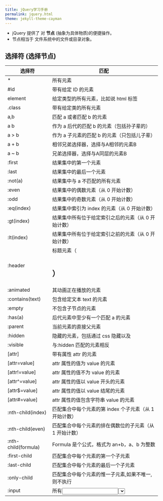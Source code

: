 ```yaml
---
title: jQuery学习手册
permalink: jquery.html
theme: jekyll-theme-cayman
---
```


- jQuery 提供了 对 **节点** (抽象为具体物质)的便捷操作。
- 节点相当于 文件系统中的文件或目录对象。 

## 选择符 (选择节点)

   | 选择符              | 匹配                                                     |
   | ------------------- | -------------------------------------------------------- |
   | *                   | 所有元素                                                 |
   | #id                 | 带有给定 ID 的元素                                       |
   | element             | 给定类型的所有元素，比如说 html 标签                     |
   | .class              | 带有给定类的所有元素                                     |
   | a,b                 | 匹配 a 或者匹配 b 的元素                                 |
   | a b                 | 作为 a 后代的匹配 b 的元素（包括孙子辈的）               |
   | a > b               | 作为 a 子元素的匹配 b 的元素（只包括儿子辈）             |
   | a + b               | 相邻兄弟选择器，选择与A相邻的元素B                       |
   | a ~ b               | 兄弟选择器，选择与A同层的元素B                           |
   | :first              | 结果集中的第一个元素                                     |
   | :last               | 结果集中的最后一个元素                                   |
   | :not(a)             | 结果集中与 a 不匹配的所有元素                            |
   | :even               | 结果集中的偶数元素（从 0 开始计数）                      |
   | :odd                | 结果集中的奇数元素（从 0 开始计数）                      |
   | :eq(index)          | 结果集中索引为 index 的元素（从 0 开始计数）             |
   | :gt(index)          | 结果集中所有位于给定索引之后的元素（从 0 开始计数）      |
   | :lt(index)          | 结果集中所有位于给定索引之前的元素（从 0 开始计数）      |
   | :header             | 标题元素（<h1><h2>）                                     |
   | :animated           | 其动画正在播放的元素                                     |
   | :contains(text)     | 包含给定文本 text 的元素                                 |
   | :empty              | 不包含子节点的元素                                       |
   | :has(a)             | 后代元素中至少有一个匹配 a 的元素                        |
   | :parent             | 当前元素的直接父元素                                     |
   | :hidden             | 隐藏的元素，包括通过 css 隐藏以及<input type="hidden" /> |
   | :visible            | 与:hidden 匹配的元素相反                                 |
   | [attr]              | 带有属性 attr 的元素                                     |
   | [attr=value]        | attr 属性的值为 value 的元素                             |
   | [attr!=value]       | attr 属性的值不为 value 的元素                           |
   | [attr^=value]       | attr 属性的值以 value 开头的元素                         |
   | [attr$=value]       | attr 属性的值以 value 结尾的元素                         |
   | [attr#=value]       | attr 属性的值包含字符串 value 的元素                     |
   | :nth-child(index)   | 匹配集合中每个元素的第 index 个子元素（从 1 开始计数）   |
   | :nth-child(even)    | 匹配集合中每个元素的排在偶数位的子元素（从 1 开始计数）  |
   | :nth-child(formula) | Formula 是个公式，格式为 an+b，a、b 为整数               |
   | :first-child        | 匹配集合中每个元素的第一个子元素                         |
   | :last-child         | 匹配集合中每个元素的最后一个子元素                       |
   | :only-child         | 匹配集合中每个元素的惟一子元素,如果不唯一,则不执行       |
   | :input              | 所有<input><select><textarea>和<button>元素              |
   | :text               | Type＝“text”的<input>元素                                |
   | :password           | Type＝“password”的<input>元素                            |
   | :radio              | Type=“radio”的<input>元素                                |
   | :checkbox           | Type＝“checkbox”的<input>元素                            |
   | :submit             | Type＝“submit”的<input>元素                              |
   | :image              | Type＝“image”的<input>元素                               |
   | :reset              | Type＝“reset”的<input>元素                               |
   | :button             | Type＝“button”的<input>元素及<button>元素                |
   | :file               | Type＝“file”的<input>元素                                |
   | :enabled            | 启用的表单元素                                           |
   | :disabled           | 禁用的表单元素                                           |
   | :checked            | 选中的复选框和单选按钮元素                               |
   | :selected           | 选中的<option>元素                                       |
  
## 事件

- 设置节点的属性

### 绑定事件
  ``` js
       $('input').bind(
           'click change'， //同时绑定click和change事件  
           function(){
               alert('Hello');
           }
       );
   ```

### 让事件运行一次 one
- 非按钮对象

   ``` js
     $("p").one("click"， function(){
         alert("Hello"); //只运行一次，以后的点击不会运行
     });
   ```

  ### .unbind 解除事件绑定

   ``` js
   $('p').unbind('click'); 
   ```


### 事件属性

   - event.pageX 事件发生时，鼠标距离网页左上角的水平距离
   - event.pageY 事件发生时，鼠标距离网页左上角的垂直距离
   - event.type 事件的类型(比如 click)
   - event.which 按下了哪一个键
   - event.data 在事件对象上绑定数据，然后传入事件处理函数
   - event.target 事件针对的网页元素
   - event.preventDefault() 阻止事件的默认行为(比如点击链接，会自动打开新页面)
   - event.stopPropagation() 停止事件向上层元素冒泡

     在事件处理函数中，可以用 this 关键字，返回事件针对的 DOM 元素：

     ``` js
       $('a').click(function(){  
           if ($(this).attr('href').match('evil')){//如果确认为有害链接
               e.preventDefault(); //阻止打开
               $(this).addClass('evil'); //加上表示有害的class
           }  
       });  
     ```

     有两种方法，可以自动触发一个事件。一种是直接使用事件函数，另一种是使用.trigger()或.triggerHandler()。

     ``` js
       $('a').click();
       $('a').trigger('click');
     ```


##  效果
   jQuery 允许对象呈现某些特殊效果。

   ``` js
     $('h1').show(); //展现一个h1标题 
   ```
   除了.show()和.hide()，所有其他特效的默认执行时间都是 400ms(毫秒)，但是你可以改变这个设置。

   ``` js
     $('h1').fadeIn(300); // 300毫秒内淡入  
     $('h1').fadeOut('slow'); //缓慢地淡出 
   ```

   在特效结束后，可以指定执行某个函数。

   ``` js
     $('p').fadeOut(300, function(){$(this).remove(); }); 
   ```

   更复杂的特效，可以用.animate()自定义。

   ``` js
     $('div').animate(
  {
      left : "+=50"，//不断右移
      opacity : 0.25 //指定透明度
  },
  300,// 持续时间
  function(){ alert('done!'); }//回调函数
     ); 
   ```

   - .stop()和.delay()用来停止或延缓特效的执行。
   - $.fx.off 如果设置为 true，则关闭所有网页特效。

## AJax

### $.ajax

``` js
    $(function(){
        //请求参数
        var list = {};
        $.ajax({
            //请求方式
            type : "POST",
            //请求的媒体类型
            contentType: "application/json;charset=UTF-8",
            //请求地址
            url : "http://127.0.0.1/admin/list/",
            data : JSON.stringify(list),
            success : function(result) {},
            //请求失败，包含具体的错误信息
            error : function(e){}
        });
    });
```
     
可选字段：
 1. url：链接地址，字符串表示
 2. data：需发送到服务器的数据，GET与POST都可以，格式为{A: '...', B: '...'}
 3. type："POST" 或 "GET"，请求类型
 4. timeout：请求超时时间，单位为毫秒，数值表示
 5. cache：是否缓存请求结果，bool表示
 6. contentType：内容类型，默认为"application/x-www-form-urlencoded"
 7. dataType：服务器响应的数据类型，字符串表示；当填写为json时，回调函数中无需再对数据反序列化为json
 8. success：请求成功后，服务器回调的函数
 9. error：请求失败后，服务器回调的函数
 10. complete：请求完成后调用的函数，无论请求是成功还是失败，都会调用该函数；如果设置了success与error函数，则该函数在它们之后被调用
 11. async：是否异步处理，bool表示，默认为true；设置该值为false后，JS不会向下执行，而是原地等待服务器返回数据，并完成相应的回调函数后，再向下执行
 12. username：访问认证请求中携带的用户名，字符串表示
 13. password：返回认证请求中携带的密码，字符串表示

### $.post

    - 形式：$.post(url, data, func, dataType);
    
 ``` js
    $.post(
    "/greet",
    {name: 'Brad'},
    function(data) {
        ...
    },
    "json"
);
 ```

### $.get()
 - 形式：$.get(url, data, func, dataType);

### $.getJSON()
   - 形式：$.getJSON(url, data, func);

### $.load()
   - 形式：$.load(url, data, func);
    其中data如果存在则使用POST方式发送请求，不存在则使用GET方式发送请求。

### $(selector).serialize()

## 方法                        
   | 方法                        | 说明                                                          |
   | .attr(key)                  | 获取属性 key 的值                                             |
   | .attr(key,value)            | 设置属性 key 的值为 value                                     |
   | .attr(key,fun)              | 设置属性 key 的值为 fun 函数的返回值                          |
   | .attr(map)                  | 根据传入的键值对参数设置属性的值                              |
   | .removeAttr(key)            | 移除属性 key                                                  |
   | .addClass(class)            | 添加 css 样式                                                 |
   | .removeClass(class)         | 移除 css 样式                                                 |
   | .toggleClass(class)         | 不存在就添加，存在就删除 css                                  |
   | .hasClass(class)            | 匹配元素至少有一个包含传入的类，就返回 true                   |
   | .html()                     | 取得第一个匹配元素的 html 内容                                |
   | .html(value)                | 将每个匹配元素的 html 内容设置为传入的 value                  |
   | .text()                     | 取得所有匹配元素的文本内容，返回一个字符串                    |
   | .text(value)                | 设置每个匹配元素的文本内容为 value                            |
   | .val()                      | 取得第一个匹配元素的 value 属性的值                           |
   | .val(value)                 | 设置每个匹配元素的 value 属性值为传入的 value                 |
   | .css(key)                   | 取得 css 属性的 key 的值                                      |
   | .css(key,value)             | 设置 css 属性的 key 值为传入的 value                          |
   | .css(map)                   | 根据传入的键值对参数设置 css 属性的值                         |
   | .offset()                   | 取得第一个匹配元素相对于适口的上左坐标值（单位为像素）        |
   | .position()                 | 取得第一个匹配元素相对于.offsetParent()返回元素的上、左坐标值 |
   | .scrollTop()                | 取得第一个匹配元素的垂直滚动位置                              |
   | .scrollTop(value)           | 设置每个匹配元素的垂直滚动位置为传入的 vlaue                  |
   | .scrollLeft()               | 取得第一个匹配元素的水平滚动位置                              |
   | .scrollLeft(value)          | 设置每个匹配元素的水平滚动位置为传入的 vlaue                  |
   | .height()                   | 取得第一个匹配元素的高度                                      |
   | .height(value)              | 设置每个匹配元素的高度为传入的 value                          |
   | .width()                    | 取得第一个匹配元素的宽度                                      |
   | .width(value)               | 设置每个匹配元素的宽度为传入的 value                          |
   | .innerHeight()              | 取得第一个匹配元素的包含内边距但不包含边框的高度              |
   | .innerWidth()               | 取得第一个匹配元素的包含内边距但不包含边框的宽度              |
   | .outerHeight(includeMargin) | 取得第一个匹配元素的包含内边距、边框及可选的外边距的高度      |
   | .outWidth(includeMargin)    | 取得第一个匹配元素的包含内边距、边框及可选的外边距的宽度      |
   | .append(content)            | 在每个匹配元素内部的末尾插入 content                          |
   | .appendTo(selector)         | 将匹配的元素插入到 selector 选择符匹配的元素内部的末尾        |
   | .prepend(content)           | 在每个匹配元素内部的开头插入 content                          |
   | .prependTo(selector)        | 将匹配的元素插入到 selector 选择符匹配的元素内部的开头        |
   | .after(content)             | 在每个匹配元素的后面插入 content                              |
   | .insertAfter(selector)      | 将匹配元素插入到 selector 选择符匹配的元素的后面              |
   | .before(content)            | 在每个匹配元素的前面插入 content                              |
   | .insertBefore(selector)     | 将匹配元素插入到 selector 选择符匹配的元素的前面              |
   | .wrap(content)              | 将匹配的每个元素包装在 content 中                             |
   | .wrapAll(content)           | 将匹配的所有元素作为一个单元包装在 content 中                 |
   | .wrapInner(content)         | 将匹配的每个元素内部的内容包装在 content 中                   |
   | .replaceWith(content)       | 将匹配的元素替换成 content                                    |
   | .replaceAll(selector)       | 将 selector 选择符匹配的元素替换成匹配的元素                  |
   | .empty()                    | 移除每个匹配元素的子节点                                      |
   | .remove([selector])         | 从 dom 中移除匹配的节点，可以通过 selector 筛选               |
   | .clone([withHandlers])      | 返回所有匹配元素的副本                                        |
   | .data(key)                  | 取得与第一个匹配元素关联的 key 键的数据项                     |
   | .data(key,value)            | 设置与每个匹配元素关联的 key 键的数据项为 value               |
   | .removeData(key)            | 移除与每个匹配元素关联的 key 键的数据项                       |

prop() 方法应该用于检索属性值，例如 DOM 属性（如 selectedIndex, tagName, nodeName, nodeType, ownerDocument, defaultChecked, 和 defaultSelected）

提示：如需检索 HTML 属性，请使用 attr() 方法代替。
提示：如需移除属性，请使用 removeProp() 方法。



## 获取表单数据
``` js 
 var form = new FormData();
  form.append("username","zxj");
  form.append("password",123456);
```

还能提交文件

``` js  
var form = new FormData(document.getElementById("tf"));

$('#formAddHandlingFee').serialize()
```

## ajax 提交事件

``` js 
        //ajax提交form表单的方式
        $('#formAddHandlingFee').submit(function() {
            var AjaxURL= "../OrderManagement/AjaxModifyOrderService.aspx";      
            alert($('#formAddHandlingFee').serialize());
                $.ajax({
                    type: "POST",
                    dataType: "html",
                    url: AjaxURL + '?Action=' + 'SubmitHandlingFee' + '&OrderNumber=' + $.trim($("#<%=this.txtOrderNumber.ClientID %>").val()),
                    data: $('#formAddHandlingFee').serialize(),
                    success: function (data) {
                        var strresult=data;
                        alert(strresult);
                        //加载最大可退金额
                        $("#spanMaxAmount").html(strresult);
                    },
                    error: function(data) {
                        alert("error:"+data.responseText);
                     }
                });

               //非常重要
               return false;
        }

    );
```
## 获取文件上传内容
``` js
$("#fileUpload").change(function () {
    console.log($("#fileUpload")[0].files);
});

```

## ajax 文件上传

>form 表单需要设置 enctype="multipart/form-data" 属性

### 单个文件的上传
注意：ajax实现文件上传的话用到的是：绝对路径

``` html
<!DOCTYPE html> 
<html> 
<head lang="en"> 
 <meta charset="UTF-8"> 
 <script src="https://cdn.bootcss.com/jquery/1.10.2/jquery.min.js"></script> 
</head> 
<body> 
       <form id="uploadForm" enctype="multipart/form-data"> 
             文件:<input id="file" type="file" name="file"/> 
       </form> 
            <button id="upload">上传文件</button> 
</body> 
      <script type="text/javascript"> 
             $(function () { 
               $("#upload").click(function () { 
               var formData = new FormData($('#uploadForm')[0]); 
                $.ajax({ 
                type: 'post', 
                url: "http://192.168.1.101:8080/springbootdemo/file/upload", //上传文件的请求路径必须是绝对路劲
                data: formData, 
                cache: false, 
                processData: false, 
                contentType: false, 
            }).success(function (data) { 
                alert(data); 
           }).error(function () { 
                alert("上传失败"); 
       }); 
    }); 
 }); 
</script> 
</html>
```

### Ajax实现多文件的上传 
这个是多选上传，关键是multiple="multiple"这个属性，另外使用的接口也是多文件上传的接口

    ``` html
<!DOCTYPE html> 
<html> 
<head lang="en"> 
 <meta charset="UTF-8"> 
 <script src="https://cdn.bootcss.com/jquery/1.10.2/jquery.min.js"></script> 
 <title></title> 
</head> 
<body> 
        <form id="uploadForm" enctype="multipart/form-data"> 
             文件:<input type="file" name="file" multiple="multiple"/><br> 
        </form> 
            <button id="upload">上传文件</button> 
</body> 
<script type="text/javascript"> 
         $(function () { 
             $("#upload").click(function () { 
              var formData = new FormData($('#uploadForm')[0]); 
          $.ajax({ 
          type: 'post', 
              url: "http://192.168.1.101:8080/springbootdemo/file/uploadFiles", 
              data: formData, 
              cache: false, 
              processData: false, 
              contentType: false, 
         }).success(function (data) { 
            alert(data); 
         }).error(function () { 
             alert("上传失败"); 
          }); 
     }); 
 }); 
</script> 
</html>
```


# 最佳实践

## 基础
jQuery.parent(expr)，找父亲节点，可以传入expr进行过滤，比如$("span").parent()或者$("span").parent(".class")
jQuery.parents(expr)，类似于jQuery.parents(expr),但是是查找所有祖先元素，不限于父元素
jQuery.children(expr)，返回所有子节点，这个方法只会返回直接的孩子节点，不会返回所有的子孙节点
jQuery.contents()，返回下面的所有内容，包括节点和文本。这个方法和children()的区别就在于，包括空白文本，也会被作为一个jQuery对象返回，children()则只会返回节点
jQuery.prev()，返回上一个兄弟节点，不是所有的兄弟节点
jQuery.prevAll()，返回所有之前的兄弟节点
jQuery.next()，返回下一个兄弟节点，不是所有的兄弟节点
jQuery.nextAll()，返回所有之后的兄弟节点
jQuery.siblings()，返回兄弟姐妹节点，不分前后
jQuery.find(expr)，跟jQuery.filter(expr)完全不一样：
jQuery.filter()，是从初始的jQuery对象集合中筛选出一部分，而
jQuery.find()，的返回结果，不会有初始集合中的内容，比如$("p").find("span")，是从<p>元素开始找<span>，等同于$("p span")


## jQuery 对象转换为DOM对象

   ``` js
     var $v =$("#v");    //jQuery 对象
     var v=$v[0];       //DOM 对象 
     var v=$v.get(0);   //DOM 对象 
   ```
   
## jQuery获取和设置checkbox的checked属性小结

在jquery里，有两种操作元素属性的方法，一种是attr()，另一种是prop()。

attr()的属性在页面首次加载时就确定。当页面初始状态checkbox没有选中，

("#cb1").attr("checked")为undefined，点击选中后，还是undefined，不管选中与否
(“#cb1”).attr(“checked”)始终都是undefined；当页面初试状态checkbox选中，
$(“#cb1”).attr(“checked”)为checked，之后取消选中还是checked。

prop()方法随checked属性改变而改变，选中时为true，为选中时为false。

最后，总结下获取和设置checked属性的方法。

得到选中属性
``` js
$("#id").prop("checked")
$("#id").get(0).checked)
document.getElementById("#id").checked
$("#id").is(":checked")
```

设置选中
```js
$("#id").prop("checked",true)
$("#id").get(0).checked = true
document.getElementById("#id").checked = true
```

## 4. 使用 jQuery 切换样式
``` js
     //Look for the media-type you wish to switch then set the href to your new style sheet  
     $('link[media='screen']').attr('href', 'Alternative.css');
```
    
## 5. 限制选择的区域
   ``` html
     <ul id="shopping_cart_items">  
       <li>  
         <input value="Item-X" name="item" class="is_in_stock" type="radio"> Item X</li>  
       <li>  
         <input value="Item-Y" name="item" class="3-5_days" type="radio"> Item Y</li>  
       <li>  
         <input value="Item-Z" name="item" class="unknown" type="radio"> Item Z</li>  
     </ul>
  ``` 

   ``` js
     var in_stock = $('#shopping_cart_items input.is_in_stock');
     
  ``` 
## 6. 如何正确使用 ToggleClass
``` js
     //Toggle class allows you to add or remove a class  
     //from an element depending on the presence of that  
     //class. Where some developers would use:  
     a.hasClass('blueButton') ? a.removeClass('blueButton') : a.addClass('blueButton');  
     //toggleClass allows you to easily do this using  
     a.toggleClass('blueButton');
```
     
## 7. 设置 IE 指定的功能
   ``` js
     if ($.browser.msie) { // Internet Explorer is a sadist. }
   ```
    
## 8. 使用 jQuery 来替换一个元素
   ``` js
     $('#thatdiv').replaceWith('fnuh');
   ```
## 9. 验证一个元素是否为空
   ``` js
     if ($('#keks').html()) { //Nothing found ;}
   ```
## 10. 在无序的 set 中查找一个元素的索引
   ``` js
     $("ul > li").click(function () {  
         var index = $(this).prevAll().length;  
     });
   ```
## 14. 使用过滤器过滤多属性
   ``` js
     var elements = $('#someid input[type=sometype][value=somevalue]').get();
   ```
## 15. 使用 jQuery 预加载图片
   ``` js
     jQuery.preloadImages = function() { for(var i = 0; i').attr('src', arguments[i]); } };  
     // Usage $.preloadImages('image1.gif', '/path/to/image2.png', 'some/image3.jpg');
   ```
## 16. 设置任何匹配一个选择器的事件处理程序
   ``` js
     $('button.someClass').live('click', someFunction);
     //Note that in jQuery 1.4.2, the delegate and undelegate options have been
     //introduced to replace live as they offer better support for context
     //For example, in terms of a table where before you would use..
     // .live()
     $("table").each(function(){
         $("td", this).live("hover", function(){
             $(this).toggleClass("hover");
         });
     });
     //Now use..
     $("table").delegate("td", "hover", function(){
         $(this).toggleClass("hover");
     });
   ```
## 17. 找到被选择到的选项(option)元素
   ``` js
     $('#someElement').find('option:selected');
   ```
## 18. 隐藏包含特定值的元素
   ``` js
     $("p.value:contains('thetextvalue')").hide();
   ```
## 19. 自动的滚动到页面特定区域
   ``` js
     jQuery.fn.autoscroll = function(selector) {
         $('html,body').animate(
             {scrollTop: $(selector).offset().top},
             500
         );
     }
     //Then to scroll to the class/area you wish to get to like this:
     $('.area_name').autoscroll();
   ```
## 20. 检测各种浏览器
   ``` js
     Detect Safari (if( $.browser.safari)),
     Detect IE6 and over (if ($.browser.msie && $.browser.version > 6 )),
     Detect IE6 and below (if ($.browser.msie && $.browser.version <= 6 )),
     Detect FireFox 2 and above (if ($.browser.mozilla && $.browser.version >= '1.8' ))
   ```
## 21. 替换字符串中的单词
   ``` js
     var el = $('#id');
     el.html(el.html().replace(/word/ig, ''));
   ```
## 22. 关闭右键的菜单
   ``` js
     $(document).bind('contextmenu',function(e){ return false; });
   ```
## 23. 定义一个定制的选择器
   ``` js
     $.expr[':'].mycustomselector = function(element, index, meta, stack){
         // element- is a DOM element
         // index - the current loop index in stack
         // meta - meta data about your selector
         // stack - stack of all elements to loop
         // Return true to include current element
         // Return false to explude current element
     };
     // Custom Selector usage:
     $('.someClasses:test').doSomething();
   ```
## 25. 使用 jQuery 判断鼠标的左右键点击
``` js
     $("#someelement").live('click', function(e) {
         if( (!$.browser.msie && e.button == 0) || ($.browser.msie && e.button == 1) ) {
             alert("Left Mouse Button Clicked");
         }
         else if(e.button == 2)
             alert("Right Mouse Button Clicked");
     });
```
## 26. 显示或者删除输入框的缺省值
``` js
     //This snippet will show you how to keep a default value
     //in a text input field for when a user hasn't entered in
     //a value to replace it
     swap_val = [];
     $(".swap").each(function(i){
         swap_val[i] = $(this).val();
         $(this).focusin(function(){
             if ($(this).val() == swap_val[i]) {
                 $(this).val("");
             }
         }).focusout(function(){
             if ($.trim($(this).val()) == "") {
                 $(this).val(swap_val[i]);
             }
         });
     });
```

```html
   <input class="swap" type="text" value="Enter Username here.." />
```

## 27. 指定时间后自动隐藏或者关闭元素(1.4 支持）
   ``` js
     //Here's how we used to do it in 1.3.2 using setTimeout
     setTimeout(function() {
         $('.mydiv').hide('blind', {}, 500)
     }, 5000);
     //And here's how you can do it with 1.4 using the delay() feature (this is a lot like sleep)
     $(".mydiv").delay(5000).hide('blind', {}, 500);
   ```
## 28. 动态创建元素到 DOM
   ``` js
     var newgbin1Div = $('');
     newgbin1Div.attr('id','gbin1.com').appendTo('body');
   ```
## 29. 限制 textarea 的字符数量
   ``` js
     jQuery.fn.maxLength = function(max){
         this.each(function(){
             var type = this.tagName.toLowerCase();
             var inputType = this.type? this.type.toLowerCase() : null;
             if(type == "input" && inputType == "text" || inputType == "password"){
                 //Apply the standard maxLength
                 this.maxLength = max;
             }
             else if(type == "textarea"){
                 this.onkeypress = function(e){
                     var ob = e || event;
                     var keyCode = ob.keyCode;
                     var hasSelection = document.selection? document.selection.createRange().text.length > 0 : this.selectionStart != this.selectionEnd;
                     return !(this.value.length >= max && (keyCode > 50 || keyCode == 32 || keyCode == 0 || keyCode == 13) && !ob.ctrlKey && !ob.altKey && !hasSelection);
                 };
                 this.onkeyup = function(){
                     if(this.value.length > max){
                         this.value = this.value.substring(0,max);
                     }
                 };
             }
         });
     };
     //Usage:
     $('#gbin1textarea').maxLength(500);
   ```
## 30. 为函数创建一个基本测试用例
   ``` js
     //Separate tests into modules.
     module("Module B");
     test("some other gbin1.com test", function() {
         //Specify how many assertions are expected to run within a test.
         expect(2);
         //A comparison assertion, equivalent to JUnit's assertEquals.
         equals( true, false, "failing test" );
         equals( true, true, "passing test" );
     });
   ```
## 31. 使用 jQuery 克隆元素
   ``` js
     var cloned = $('#gbin1div').clone();
   ```
## 32. 测试一个元素在 jQuery 中是否可见
   ``` js
     if($(element).is(':visible') == 'true') { //The element is Visible }
   ```
## 33. 元素屏幕居中
   ``` js
     jQuery.fn.center = function () {
         this.css('position','absolute');
         this.css('top', ( $(window).height() - this.height() ) / +$(window).scrollTop() + 'px');
         this.css('left', ( $(window).width() - this.width() ) / 2+$(window).scrollLeft() + 'px');return this;
     }
     //Use the above function as: $('#gbin1div').center();
     34. 使用特定名字的元素对应的值生成一个数组
     var arrInputValues = new Array();
     $("input[name='table[]']").each(function(){
         arrInputValues.push($(this).val());
     });
   ```
## 35. 剔除元素中的 HTML
   ``` js
     (function($) {
         $.fn.stripHtml = function() {
             var regexp = /<("[^"]#"|'[^']#'|[^'">])#>/gi;
             this.each(function() {
                 $(this).html(
                     $(this).html().replace(regexp,"")
                 );
             });
             return $(this);
         }
     })(jQuery);
     //usage:
     $('p').stripHtml();
   ```
## 36. 使用 closest 来得到父元素
   ``` js
     $('#searchBox').closest('div');
   ```
## 37. 使用 firebug 来记录 jQuery 事件
   ``` js
     // Allows chainable logging
     // Usage: $('#someDiv').hide().log('div hidden').addClass('someClass');
     jQuery.log = jQuery.fn.log = function (msg) {
         if (console){
             console.log("%s: %o", msg, this);
         }
         return this;
     };
   ```
## 38. 点击链接强制弹出新窗口
   ``` js
     jQuery('a.popup').live('click', function(){
         newwindow=window.open($(this).attr('href'),'','height=200,width=150');
         if (window.focus) {newwindow.focus()}
         return false;
     });
   ```
## 39. 点击链接强制打开新标签页
   ``` js
     jQuery('a.newTab').live('click', function(){
         newwindow=window.open($(this).href);
         jQuery(this).target = "_blank";
         return false;
     });
   ```
## 40. 使用 siblings()来处理同类元素
   ``` js
     // Rather than doing this
     $('#nav li').click(function(){
         $('#nav li').removeClass('active');
         $(this).addClass('active');
     });
     // Do this instead
     $('#nav li').click(function(){
         $(this).addClass('active').siblings().removeClass('active');
     });
   ```
## 41. 选择或者不选页面上全部复选框
   ``` js
     var tog = false; // or true if they are checked on load
     $('a').click(function() {
         $("input[type=checkbox]").attr("checked",!tog);
         tog = !tog;
     });
   ```
## 42. 基于输入文字过滤页面元素
   ``` js
     //If the value of the element matches that of the entered text
     //it will be returned
     $('.gbin1Class').filter(function() {
         return $(this).attr('value') == $('input#gbin1Id').val() ;
     })
   ```
## 43. 取得鼠标的 X 和 Y 坐标
   ``` js
     $(document).mousemove(function(e){
         $(document).ready(function() {
             $().mousemove(function(e){
                 $('#XY').html("Gbin1 X Axis : " + e.pageX + " | Gbin1 Y Axis " + e.pageY);
             });
         });
   ```
## 44. 使得整个列表元素(LI)可点击
   ``` js
     $("ul li").click(function(){
         window.location=$(this).find("a").attr("href"); return false;
     });
   ```
## 45. 使用 jQuery 来解析 XML
   ``` js
     function parseXml(xml) {
         //find every Tutorial and print the author
         $(xml).find("Tutorial").each(function()
                                      {
                                          $("#output").append($(this).attr("author") + "");
                                      });
     }
   ```
## 46. 判断一个图片是否加载完全
   ``` js
     $('#theGBin1Image').attr('src', 'image.jpg').load(function() {
         alert('This Image Has Been Loaded');
     });
   ```
## 47. 使用 jQuery 命名事件
   ``` js
     //Events can be namespaced like this
     $('input').bind('blur.validation', function(e){
         // ...
     });
     //The data method also accept namespaces
     $('input').data('validation.isValid', true);
   ```
## 48. 判断 cookie 是否激活或者关闭
   ``` js
     var dt = new Date();
     dt.setSeconds(dt.getSeconds() + 60);
     document.cookie = "cookietest=1; expires=" + dt.toGMTString();
     var cookiesEnabled = document.cookie.indexOf("cookietest=") != -1;
     if(!cookiesEnabled)
     {
         //cookies have not been enabled
     }
   ```
## 49. 强制过期 cookie
   ``` js
     var date = new Date();
     date.setTime(date.getTime() + (x # 60 # 1000));
     $.cookie('example', 'foo', { expires: date });
   ```
## 50. 使用一个可点击的链接替换页面中所有 URL
   ``` js
     $.fn.replaceUrl = function() {
         var regexp = /((ftp|http|https)://(w+:{0,1}w#@)?(S+)(:[0-9]+)?(/|/([w#!:.?+=&%@!-/]))?)/gi;
     this.each(function() {
         $(this).html(
             $(this).html().replace(regexp,'<a href="$1">$1</a>')
         );
     });
     return $(this);
     }
     //usage
     $('#GBin1div').replaceUrl();
   ```
## 51: 在表单中禁用“回车键”
   大家可能在表单的操作中需要防止用户意外的提交表单，那么下面这段代码肯定非常有帮助：
   ``` js
     $("#form").keypress(function(e) {
         if (e.which == 13) {
             return false;
         }
     });
   ```
## 52: 清除所有的表单数据
   可能针对不同的表单形式，你需要调用不同类型的清楚方法，不过使用下面这个现成方法，绝对能让你省不少功夫。
   ``` js
     function clearForm(form) {
         // iterate over all of the inputs for the form
         // element that was passed in
         $(':input', form).each(function() {
             var type = this.type;
             var tag = this.tagName.toLowerCase(); // normalize case
             // it's ok to reset the value attr of text inputs,
             // password inputs, and textareas
             if (type == 'text' || type == 'password' || tag == 'textarea')
                 this.value = "";
             // checkboxes and radios need to have their checked state cleared
             // but should #not# have their 'value' changed
             else if (type == 'checkbox' || type == 'radio')
                 this.checked = false;
             // select elements need to have their 'selectedIndex' property set to -1
             // (this works for both single and multiple select elements)
             else if (tag == 'select')
                 this.selectedIndex = -1;
         });
     };
   ```
## 53: 将表单中的按钮禁用

   下面的代码对于 ajax 操作非常有用，你可以有效的避免用户多次提交数据，个人也经常使用：
   ``` js
     $("#somebutton").attr("disabled", true);//禁用按钮
     $("#submit-button").removeAttr("disabled");//启动按钮
   ```
   可能大家往往会使用.attr(‘disabled’,false);，不过这是不正确的调用。
## 54: 输入内容后启用递交按钮
   这个代码和上面类似，都属于帮助用户控制表单递交按钮。使用这段代码后，递交按钮只有在用户输入指定内容后才可以启动。
   ``` js
     $('#username').keyup(function() {
         $('#submit').attr('disabled', !$('#username').val()); 
     });
   ```
## 55: 禁止多次递交表单
   多次递交表单对于 web 应用来说是个比较头疼的问题，下面的代码能够很好的帮助你解决这个问题：
   ``` js
     $(document).ready(function() {
         $('form').submit(function() {
             if(typeof jQuery.data(this, "disabledOnSubmit") == 'undefined') {
                 jQuery.data(this, "disabledOnSubmit", { submited: true });
                 $('input[type=submit], input[type=button]', this).each(function() {
                     $(this).attr("disabled", "disabled");
                 });
                 return true;
             }
             else
             {
                 return false;
             }
         });
     });
   ```
## 56: 高亮显示目前聚焦的输入框标示
   有时候你需要提示用户目前操作的输入框，你可以使用下面代码高亮显示标示：
   ``` js
     $("form :input").focus(function() {
         $("label[for='" + this.id + "']").addClass("labelfocus");
     }).blur(function() {
         $("label").removeClass("labelfocus");
     });
   ```
## 57: 动态方式添加表单元素
   这个方法可以帮助你动态的添加表单中的元素，比如，input 等：
   ``` js
     //change event on password1 field to prompt new input
     $('#password1').change(function() {
         //dynamically create new input and insert after password1
         $("#password1").append("<input id="password2" name="password2" type="text" />");
     });
   ```
## 自动将数据导入 selectbox 中

   下面代码能够使用 ajax 数据自动生成选择框的内容

   ``` js
     $(function(){
         $("select#ctlJob").change(function(){
             $.getJSON("/select.php",{id: $(this).val(), ajax: 'true'}, function(j){
                 var options = '';
                 for (var i = 0; i < j.length; i++) {
                     options += '' + j[i].optionDisplay + '';
                 }
                 $("select#ctlPerson").html(options);
             })
         })
     })
   ```
## 59: 判断一个复选框是否被选中
   ``` js
     $('#checkBox').attr('checked');
   ```
## 60: 使用代码来递交表单
   ``` js
   $("#myform").submit();
   ```